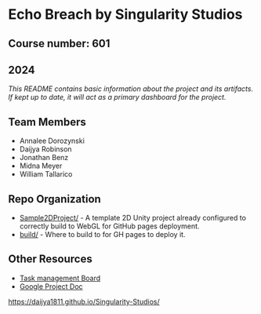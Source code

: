 # **Echo Breach** by Singularity Studios
## Course number: 601
## 2024

_This README contains basic information about the project and its artifacts. If kept up to date, it will act as a primary dashboard for the project._

## Team Members
- Annalee Dorozynski
- Daijya Robinson
- Jonathan Benz
- Midna Meyer
- William Tallarico

## Repo Organization
- [Sample2DProject/](Sample2DProject/) - A template 2D Unity project already configured to correctly build to WebGL for GitHub pages deployment.
- [build/](build/) - Where to build to for GH pages to deploy it.

## Other Resources
- [Task management Board](https://trello.com/invite/b/66d1ee82d148b6dd4962b991/ATTI3271662cb0cf4b8746776b2530b3ed5847EC3976/game-design-template)
- [Google Project Doc](https://docs.google.com/document/d/1BRZSJY17bVkzMYttxcc2F4zss3bqRwmTX_qmXMcCKwM/edit)

https://daijya1811.github.io/Singularity-Studios/ 
